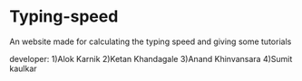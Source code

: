 # Typing-speed
An website made for calculating the typing speed and giving some tutorials

developer:
1)Alok Karnik
2)Ketan Khandagale
3)Anand Khinvansara
4)Sumit kaulkar
